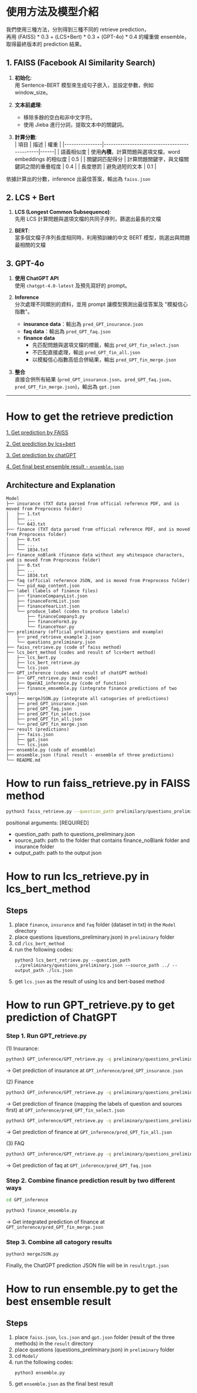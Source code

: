 # 使用方法及模型介紹

我們使用三種方法，分別得到三種不同的 retrieve prediction，  
再用 (FAISS) * 0.3 + (LCS+Bert) * 0.3 + (GPT-4o) * 0.4  的權重做 ensemble，  
取得最終版本的 prediction 結果。

## 1. FAISS (Facebook AI Similarity Search)

1. **初始化**:  
    用 Sentence-BERT 模型來生成句子嵌入，並設定參數，例如 window_size。

2. **文本前處理**:
    * 移除多餘的空白和非中文字符。
    * 使用 Jieba 進行分詞，提取文本中的關鍵詞。

3. **計算分數**:  
    | 項目           | 描述                                         | 權重 |
    |----------------|----------------------------------------------|------|
    | 語義相似度     | 使用**內積**，計算問題與選項文檔，word embeddings 的相似度   | 0.5  |
    | 關鍵詞匹配得分 | 計算問題關鍵字，與文檔關鍵詞之間的重疊程度     | 0.4  |
    | 長度懲罰        | 避免過短的文本                               | 0.1  |

依據計算出的分數，inference 出最佳答案，輸出為 `faiss.json`


## 2. LCS + Bert

1. **LCS (Longest Common Subsequence)**:  
    先用 LCS 計算問題與選項文檔的共同子序列，篩選出最長的文檔

2. **BERT**:  
    當多個文檔子序列長度相同時，利用預訓練的中文 BERT 模型，挑選出與問題最相關的文檔


## 3. GPT-4o  

1. **使用 ChatGPT API**  
    使用 `chatgpt-4.0-latest` 及預先寫好的 prompt。

2. **Inference**  
    分次處理不同類別的資料，並用 prompt 讓模型預測出最佳答案及 "模擬信心指數"。
    - **insurance data**：輸出為 `pred_GPT_insurance.json`  
    - **faq data**：輸出為 `pred_GPT_faq.json`  
    - **finance data**  
        - 先匹配問題與選項文檔的標籤，輸出 `pred_GPT_fin_select.json`  
        - 不匹配直接處理，輸出 `pred_GPT_fin_all.json`  
        - 以模擬信心指數高低合併結果，輸出 `pred_GPT_fin_merge.json`

3. **整合**  
    直接合併所有結果 (`pred_GPT_insurance.json`、`pred_GPT_faq.json`、`pred_GPT_fin_merge.json`)，輸出為 `gpt.json`

-------

# How to get the retrieve prediction

[1. Get prediction by FAISS](#how-to-run-faiss_retrievepy-in-faiss-method)

[2. Get prediction by lcs+bert](#how-to-run-lcs_retrievepy-in-lcs_bert_method)

[3. Get prediction by chatGPT](#how-to-run-gpt_retrievepy-to-get-prediction-of-chatgpt)

[4. Get final best ensemble result - `ensemble.json`](#how-to-run-ensemblepy-to-get-the-best-ensemble-result)

## Architecture and Explanation
```
Model
├── insurance (TXT data parsed from official reference PDF, and is moved from Preprocess folder)
│   ├── 1.txt
│   ├── ...
│   └── 643.txt
├── finance (TXT data parsed from official reference PDF, and is moved from Preprocess folder)
│   ├── 0.txt
│   ├── ...
│   └── 1034.txt
├── finance_noBlank (finance data without any whitespace characters, and is moved from Preprocess folder)
│   ├── 0.txt
│   ├── ...
│   └── 1034.txt
├── faq (official reference JSON, and is moved from Preprocess folder)
│   └── pid_map_content.json
├── label (labels of finance files)
│   ├── financeCompanyList.json
│   ├── financeFormList.json
│   ├── financeYearList.json
│   └── produce_label (codes to produce labels)
│       ├── financeCompany3.py
│       ├── financeForm3.py
│       └── financeYear.py
├── preliminary (official preliminary questions and example)
│   ├── pred_retrieve_example 2.json
│   └── questions_preliminary.json
├── faiss_retrieve.py (code of faiss method)
├── lcs_bert_method (codes and result of lcs+bert method)
│   ├── lcs_bert.py
│   ├── lcs_bert_retrieve.py
│   └── lcs.json
├── GPT_inference (codes and result of chatGPT method)
│   ├── GPT_retrieve.py (main code)
│   ├── OpenAI_inference.py (code of function)
│   ├── finance_emsemble.py (integrate finance predictions of two ways)
│   ├── mergeJSON.py (integrate all catogories of predictions)
│   ├── pred_GPT_insurance.json
│   ├── pred_GPT_faq.json
│   ├── pred_GPT_fin_select.json
│   ├── pred_GPT_fin_all.json
│   └── pred_GPT_fin_merge.json
├── result (predictions)
│   ├── faiss.json
│   ├── gpt.json
│   └── lcs.json
├── ensemble.py (code of ensemble)
├── ensemble.json (final result - ensemble of three predictions)
└── README.md
```

# How to run faiss_retrieve.py in FAISS method 

```bash
python3 faiss_retrieve.py --question_path prelimilary/questions_preliminary.json --source_path ./ --output_path result/faiss.json
```

positional arguments: [REQUIRED]
- question_path: path to questions_preliminary.json
- source_path: path to the folder that contains finance_noBlank folder and insurance folder
- output_path: path to the output json  


# How to run lcs_retrieve.py in lcs_bert_method
## Steps
1. place `finance`, `insurance` and `faq` folder (dataset in txt) in the `Model` directory
2. place questions (questions_preliminary.json) in `preliminary` folder
3. cd `/lcs_bert_method`
4. run the following codes:
    ```
    python3 lcs_bert_retrieve.py --question_path ../preliminary/questions_preliminary.json --source_path ../ --output_path ./lcs.json
    ```
5. get `lcs.json` as the result of using lcs and bert-based method

# How to run GPT_retrieve.py to get prediction of ChatGPT

### Step 1. Run GPT_retrieve.py

(1) Insurance:
```bash
python3 GPT_inference/GPT_retrieve.py -q preliminary/questions_preliminary.json -s . -l label/ -o GPT_inference/ -c insurance
```
-> Get prediction of insurance at `GPT_inference/pred_GPT_insurance.json`

(2) Finance
```bash
python3 GPT_inference/GPT_retrieve.py -q preliminary/questions_preliminary.json -s . -l label/ -o GPT_inference/ -c fin_select
```
-> Get prediction of finance (mapping the labels of question and sources first) at `GPT_inference/pred_GPT_fin_select.json`

```bash
python3 GPT_inference/GPT_retrieve.py -q preliminary/questions_preliminary.json -s . -l label/ -o GPT_inference/ -c fin_all
```
-> Get prediction of finance at `GPT_inference/pred_GPT_fin_all.json`

(3) FAQ
```bash
python3 GPT_inference/GPT_retrieve.py -q preliminary/questions_preliminary.json -s . -l label/ -o GPT_inference/ -c faq
```
-> Get prediction of faq at `GPT_inference/pred_GPT_faq.json`

### Step 2. Combine finance prediction result by two different ways

```bash
cd GPT_inference
```
```bash
python3 finance_emsemble.py
```
-> Get integrated prediction of finance at `GPT_inference/pred_GPT_fin_merge.json`

### Step 3. Combine all catogory results

```bash
python3 mergeJSON.py
```

Finally, the ChatGPT prediction JSON file will be in `result/gpt.json`

# How to run ensemble.py to get the best ensemble result
## Steps
1. place `faiss.json`, `lcs.json` and `gpt.json` folder (result of the three methods) in the `result` directory
2. place questions (questions_preliminary.json) in `preliminary` folder
3. cd `Model/`
4. run the following codes:
    ```
    python3 ensemble.py
    ```
5. get `ensemble.json` as the final best result